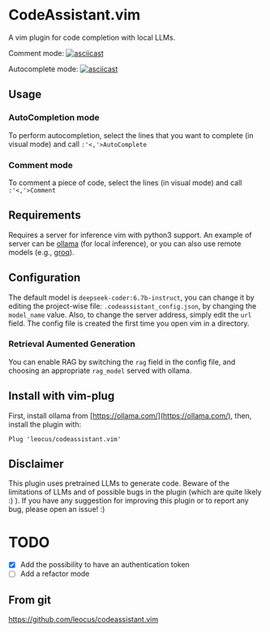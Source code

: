 # CodeAssistant.vim
A vim plugin for code completion with local LLMs.

Comment mode:
[![asciicast](https://asciinema.org/a/Cn6qlS0RU8RqM17smGdu1nrom.svg)](https://asciinema.org/a/Cn6qlS0RU8RqM17smGdu1nrom)

Autocomplete mode:
[![asciicast](https://asciinema.org/a/vGxgwxjt4WptNJTfDUOS95R6p.svg)](https://asciinema.org/a/vGxgwxjt4WptNJTfDUOS95R6p)

## Usage
### AutoCompletion mode
To perform autocompletion, select the lines that you want to complete (in visual mode) and call `:'<,'>AutoComplete`

### Comment mode
To comment a piece of code, select the lines (in visual mode) and call `:'<,'>Comment`

## Requirements
Requires a server for inference vim with python3 support.
An example of server can be [ollama](https://ollama.com) (for local inference), or you can also use remote models (e.g., [groq](groq.com)).

## Configuration
The default model is `deepseek-coder:6.7b-instruct`, you can change it by editing the project-wise file: `.codeassistant_config.json`, by changing the `model_name` value.
Also, to change the server address, simply edit the `url` field.
The config file is created the first time you open vim in a directory.

### Retrieval Aumented Generation
You can enable RAG by switching the `rag` field in the config file, and choosing an appropriate `rag_model` served with ollama.

## Install with vim-plug
First, install ollama from [https://ollama.com/](https://ollama.com/),
then, install the plugin with:
```
Plug 'leocus/codeassistant.vim'
```

## Disclaimer
This plugin uses pretrained LLMs to generate code. Beware of the limitations of LLMs and of possible bugs in the plugin (which are quite likely :) ). If you have any suggestion for improving this plugin or to report any bug, please open an issue! :)

# TODO
- [x] Add the possibility to have an authentication token
- [ ] Add a refactor mode

## From git
https://github.com/leocus/codeassistant.vim
